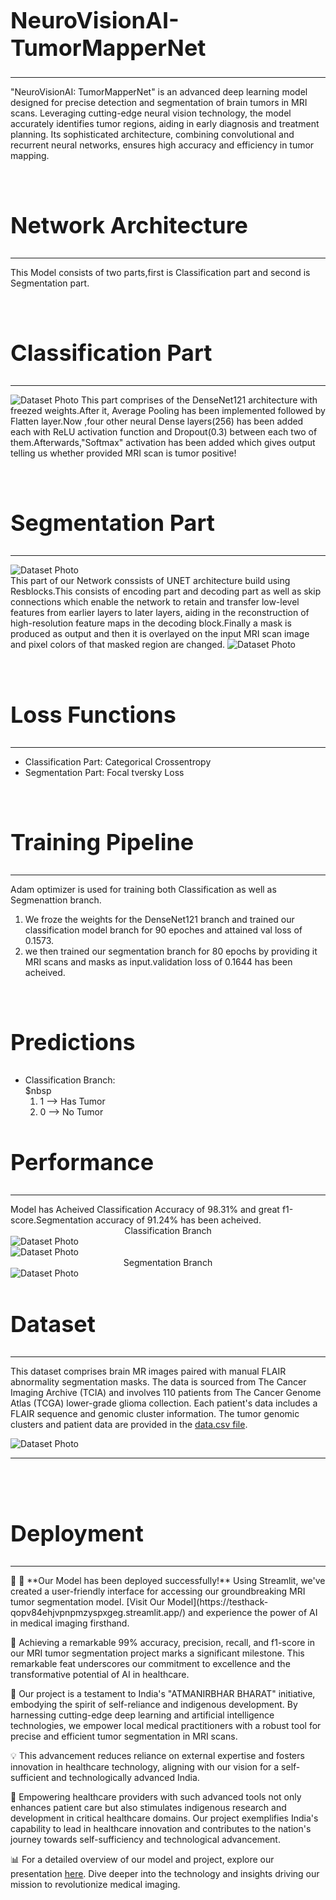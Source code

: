 <!DOCTYPE html>
<html lang="en">
<head>
  <meta charset="UTF-8">
  <meta name="viewport" content="width=device-width, initial-scale=1.0">
  
</head>
<body>
  
  <h1 style="font-size: 36px;">NeuroVisionAI-TumorMapperNet</h1>
  <hr><p>"NeuroVisionAI: TumorMapperNet" is an advanced deep learning model designed for precise detection and segmentation of brain tumors in MRI scans. Leveraging cutting-edge neural vision technology, the model accurately identifies tumor regions, aiding in early diagnosis and treatment planning. Its sophisticated architecture, combining convolutional and recurrent neural networks, ensures high accuracy and efficiency in tumor mapping.
</p>
  <br>
  <h2 style="font-size: 36px;">Network Architecture</h2>
  <hr>
 <p> This Model consists of two parts,first is Classification part and second is Segmentation part.</p><br>
  <p><h2 style="font-size: 36px;">Classification Part</h2><hr>
    <img src="https://github.com/jhaayush2004/NeuroVisionAI-TumorMapperNet/blob/main/imagesGit/cp.jpg" alt="Dataset Photo">
    This part comprises of the DenseNet121 architecture with freezed weights.After it, Average Pooling has been implemented followed by Flatten layer.Now ,four other neural Dense layers(256) has been added each with ReLU activation function and Dropout(0.3) between each two of them.Afterwards,"Softmax" activation has been added which gives output telling us whether provided MRI scan is tumor positive! 
  </p><br>
  <p><h2 style="font-size: 36px;">Segmentation Part</h2><hr>
    <img src="https://github.com/jhaayush2004/NeuroVisionAI-TumorMapperNet/blob/main/imagesGit/sp.jpg" alt="Dataset Photo"><br>
    This part of our Network conssists of UNET architecture build using Resblocks.This consists of encoding part and decoding part as well as skip connections which enable the network to retain and transfer low-level features from earlier layers to later layers, aiding in the reconstruction of high-resolution feature maps in the decoding block.Finally a mask is produced as output and then it is overlayed on the input MRI scan image and pixel colors of that masked region are changed.
    <img src="https://github.com/jhaayush2004/NeuroVisionAI-TumorMapperNet/blob/main/imagesGit/fp.jpg" alt="Dataset Photo">
  </p><br>
   <p><h2 style="font-size: 36px;">Loss Functions</h2><hr>
  <ul>
    <li>Classification Part: Categorical Crossentropy</li>
    <li>Segmentation Part: Focal tversky Loss</li>
  </ul>
  </p><br>
  <p><h2 style="font-size: 36px;">Training Pipeline</h2><hr>
  Adam optimizer is used for training both Classification as well as Segmenattion branch.
    <ol>
      <li>We froze the weights for the DenseNet121 branch and trained our classification model branch for 90 epoches and attained val loss of 0.1573.</li>
     <li>we then trained our segmentation branch for 80 epochs by providing it MRI scans and masks as input.validation loss of 0.1644 has been acheived.</li> 
    </ol>
  </p><br>
  <p><h2 style="font-size: 36px;">Predictions</h2>
    <ul>
      <li>Classification Branch: <br>$nbsp<ol><li>1 --> Has Tumor</li><li>0 --> No Tumor</li></ol></li>
    </ul>
  </p>
  <p><h2 style="font-size: 36px;">Performance</h2>
  <hr>
   Model has Acheived Classification Accuracy of 98.31% and great f1-score.Segmentation accuracy of 91.24% has been acheived.<br>
    <center>Classification Branch</center>
   <img src="https://github.com/jhaayush2004/NeuroVisionAI-TumorMapperNet/blob/main/Visuals/Screenshot%202024-03-24%20204347.png" alt="Dataset Photo">
 <br><img src="https://github.com/jhaayush2004/NeuroVisionAI-TumorMapperNet/blob/main/imagesGit/fs.png" alt="Dataset Photo">
<center>Segmentation Branch</center>
    
  <img src="https://github.com/jhaayush2004/NeuroVisionAI-TumorMapperNet/blob/main/Visuals/Screenshot%202024-03-24%20204328.png" alt="Dataset Photo">
 
  </p>
  <h2 style="font-size: 36px;">Dataset</h2><hr>
  <p>This dataset comprises brain MR images paired with manual FLAIR abnormality segmentation masks. The data is sourced from The Cancer Imaging Archive (TCIA) and involves 110 patients from The Cancer Genome Atlas (TCGA) lower-grade glioma collection. Each patient's data includes a FLAIR sequence and genomic cluster information. The tumor genomic clusters and patient data are provided in the <a href="https://www.kaggle.com/datasets/mateuszbuda/lgg-mri-segmentation/download?datasetVersionNumber=2">data.csv file</a>.</p>

  <img src="https://github.com/jhaayush2004/NeuroVisionAI-TumorMapperNet/blob/main/imagesGit/ii.png" alt="Dataset Photo">
 <hr> <br><br>
 <h2 style="font-size: 36px;">Deployment</h2><hr>
 <p>🚀 🚀 **Our Model has been deployed successfully!** Using Streamlit, we've created a user-friendly interface for accessing our groundbreaking MRI tumor segmentation model. [Visit Our Model](https://testhack-qopv84ehjvpnpmzyspxgeg.streamlit.app/) and experience the power of AI in medical imaging firsthand.

🎯 Achieving a remarkable 99% accuracy, precision, recall, and f1-score in our MRI tumor segmentation project marks a significant milestone. This remarkable feat underscores our commitment to excellence and the transformative potential of AI in healthcare.

🌟 Our project is a testament to India's "ATMANIRBHAR BHARAT" initiative, embodying the spirit of self-reliance and indigenous development. By harnessing cutting-edge deep learning and artificial intelligence technologies, we empower local medical practitioners with a robust tool for precise and efficient tumor segmentation in MRI scans.

💡 This advancement reduces reliance on external expertise and fosters innovation in healthcare technology, aligning with our vision for a self-sufficient and technologically advanced India.

🏥 Empowering healthcare providers with such advanced tools not only enhances patient care but also stimulates indigenous research and development in critical healthcare domains. Our project exemplifies India's capability to lead in healthcare innovation and contributes to the nation's journey towards self-sufficiency and technological advancement.

📊 For a detailed overview of our model and project, explore our presentation [here](https://github.com/jhaayush2004/NeuroVisionAI-TumorMapperNet/blob/main/Overview%20of%20Model.pptx). Dive deeper into the technology and insights driving our mission to revolutionize medical imaging.</p>
</body>
</html>
